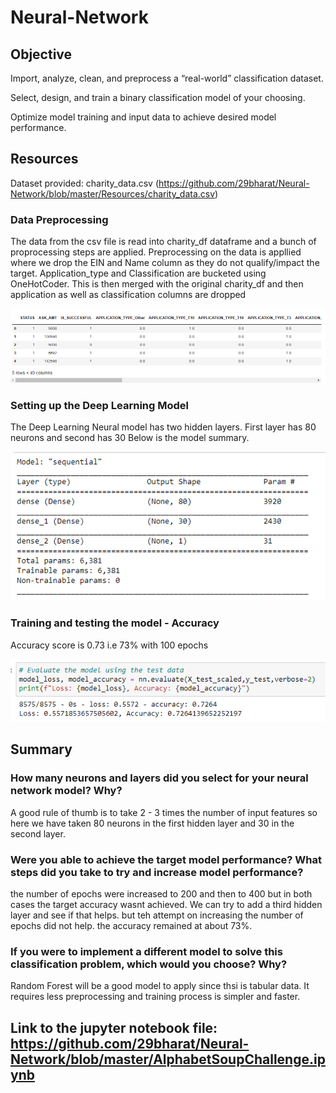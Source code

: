 # Neural-Network
  
## Objective
  
Import, analyze, clean, and preprocess a “real-world” classification dataset.
  
Select, design, and train a binary classification model of your choosing.
  
Optimize model training and input data to achieve desired model performance.
  
## Resources
  
Dataset provided: charity_data.csv (https://github.com/29bharat/Neural-Network/blob/master/Resources/charity_data.csv)
  
### Data Preprocessing
  
The data from the csv file is read into charity_df dataframe and a bunch of proprocessing steps are applied. Preprocessing on the data is appllied where we drop the EIN and Name column as they do not qualify/impact the target. Application_type and Classification are bucketed using OneHotCoder. This is then merged with the original charity_df and then application as well as classification columns are dropped
  
![alt_text](https://github.com/29bharat/Neural-Network/blob/master/OneHotEncodere.PNG)
  
### Setting up the Deep Learning Model
  
The Deep Learning Neural model has two hidden layers. First layer has 80 neurons and second has 30 Below is the model summary.

![alt_text](https://github.com/29bharat/Neural-Network/blob/master/model%20summary.PNG)
  
  
### Training and testing the model - Accuracy
  
Accuracy score is 0.73 i.e 73% with 100 epochs
  
![alt_text](https://github.com/29bharat/Neural-Network/blob/master/Loss_Accuracy.PNG)
    
## Summary
  
### How many neurons and layers did you select for your neural network model? Why?
  
A good rule of thumb is to take 2 - 3 times the number of input features so here we have taken 80 neurons in the first hidden layer and 30 in the second layer.
  
### Were you able to achieve the target model performance? What steps did you take to try and increase model performance?
  
the number of epochs were increased to 200 and then to 400 but in both cases the target accuracy wasnt achieved. We can try to add a third hidden layer and see if that helps. but teh attempt on increasing the number of epochs did not help. the accuracy remained at about 73%.
  
### If you were to implement a different model to solve this classification problem, which would you choose? Why?
  
Random Forest will be a good model to apply since thsi is tabular data. It requires less preprocessing and training process is simpler and faster. 
  
  
## Link to the jupyter notebook file: https://github.com/29bharat/Neural-Network/blob/master/AlphabetSoupChallenge.ipynb

